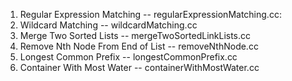1. Regular Expression Matching      -- regularExpressionMatching.cc:
2. Wildcard Matching                -- wildcardMatching.cc
3. Merge Two Sorted Lists           -- mergeTwoSortedLinkLists.cc
4. Remove Nth Node From End of List -- removeNthNode.cc
5. Longest Common Prefix            -- longestCommonPrefix.cc
6. Container With Most Water        -- containerWithMostWater.cc
